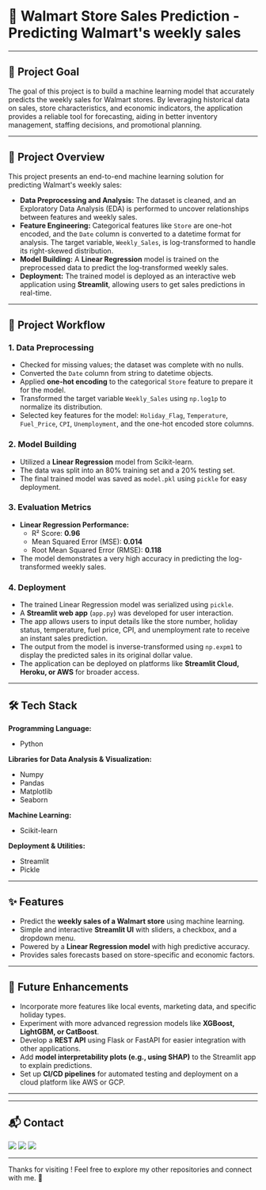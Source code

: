 # 🛒 Walmart Store Sales Prediction  - Predicting Walmart's weekly sales

---

## 📌 Project Goal
The goal of this project is to build a machine learning model that accurately predicts the weekly sales for Walmart stores. By leveraging historical data on sales, store characteristics, and economic indicators, the application provides a reliable tool for forecasting, aiding in better inventory management, staffing decisions, and promotional planning.

---

## 📖 Project Overview
This project presents an end-to-end machine learning solution for predicting Walmart's weekly sales:

- **Data Preprocessing and Analysis:** The dataset is cleaned, and an Exploratory Data Analysis (EDA) is performed to uncover relationships between features and weekly sales.
- **Feature Engineering:** Categorical features like `Store` are one-hot encoded, and the `Date` column is converted to a datetime format for analysis. The target variable, `Weekly_Sales`, is log-transformed to handle its right-skewed distribution.
- **Model Building:** A **Linear Regression** model is trained on the preprocessed data to predict the log-transformed weekly sales.
- **Deployment:** The trained model is deployed as an interactive web application using **Streamlit**, allowing users to get sales predictions in real-time.

---

## 🔄 Project Workflow

### 1. Data Preprocessing
- Checked for missing values; the dataset was complete with no nulls.
- Converted the `Date` column from string to datetime objects.
- Applied **one-hot encoding** to the categorical `Store` feature to prepare it for the model.
- Transformed the target variable `Weekly_Sales` using `np.log1p` to normalize its distribution.
- Selected key features for the model: `Holiday_Flag`, `Temperature`, `Fuel_Price`, `CPI`, `Unemployment`, and the one-hot encoded store columns.

### 2. Model Building
- Utilized a **Linear Regression** model from Scikit-learn.
- The data was split into an 80% training set and a 20% testing set.
- The final trained model was saved as `model.pkl` using `pickle` for easy deployment.

### 3. Evaluation Metrics
- **Linear Regression Performance:**
  - R² Score: **0.96**
  - Mean Squared Error (MSE): **0.014**
  - Root Mean Squared Error (RMSE): **0.118**
- The model demonstrates a very high accuracy in predicting the log-transformed weekly sales.

### 4. Deployment
- The trained Linear Regression model was serialized using `pickle`.
- A **Streamlit web app** (`app.py`) was developed for user interaction.
- The app allows users to input details like the store number, holiday status, temperature, fuel price, CPI, and unemployment rate to receive an instant sales prediction.
- The output from the model is inverse-transformed using `np.expm1` to display the predicted sales in its original dollar value.
- The application can be deployed on platforms like **Streamlit Cloud, Heroku, or AWS** for broader access.

---

## 🛠 Tech Stack

**Programming Language:**
- Python

**Libraries for Data Analysis & Visualization:**
- Numpy
- Pandas
- Matplotlib
- Seaborn

**Machine Learning:**
- Scikit-learn

**Deployment & Utilities:**
- Streamlit
- Pickle

---


## ✨ Features
- Predict the **weekly sales of a Walmart store** using machine learning.
- Simple and interactive **Streamlit UI** with sliders, a checkbox, and a dropdown menu.
- Powered by a **Linear Regression model** with high predictive accuracy.
- Provides sales forecasts based on store-specific and economic factors.

---

## 🚀 Future Enhancements
- Incorporate more features like local events, marketing data, and specific holiday types.
- Experiment with more advanced regression models like **XGBoost, LightGBM, or CatBoost**.
- Develop a **REST API** using Flask or FastAPI for easier integration with other applications.
- Add **model interpretability plots (e.g., using SHAP)** to the Streamlit app to explain predictions.
- Set up **CI/CD pipelines** for automated testing and deployment on a cloud platform like AWS or GCP.

---

---

## 📬 Contact

<p>
  <a href="mailto:aradhyaray99@gmail.com"><img src="https://img.shields.io/badge/Email-D14836?style=for-the-badge&logo=gmail&logoColor=white" /></a>
  <a href="www.linkedin.com/in/rayaradhya"><img src="https://img.shields.io/badge/LinkedIn-blue?style=for-the-badge&logo=linkedin&logoColor=white" /></a>
  <a href="https://github.com/AradhyaRay05"><img src="https://img.shields.io/badge/GitHub-181717?style=for-the-badge&logo=github&logoColor=white" /></a>
</p>

---

Thanks for visiting ! Feel free to explore my other repositories and connect with me. 🚀
